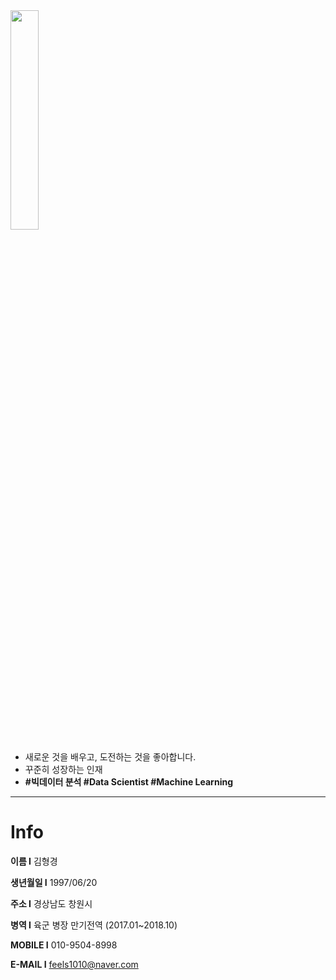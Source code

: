 <img src = "![사아아진](https://user-images.githubusercontent.com/80516711/149958453-c6626784-2c84-4ca5-88fe-7c327b3b2698.jpg)" width="30%" height="30%">

- 새로운 것을 배우고, 도전하는 것을 좋아합니다.
- 꾸준히 성장하는 인재
- **#빅데이터 분석 #Data Scientist  #Machine Learning**


---

# Info

**이름 I** 김형경 

**생년월일 I** 1997/06/20

**주소 I** 경상남도 창원시 

**병역 I**  육군 병장 만기전역 (2017.01~2018.10)

**MOBILE I** 010-9504-8998

**E-MAIL I** feels1010@naver.com
